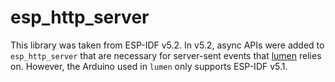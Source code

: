 # esp_http_server

This library was taken from ESP-IDF v5.2. In v5.2, async APIs were added to `esp_http_server`
that are necessary for server-sent events that [lumen](https://github.com/Lumenaries/lumen)
relies on. However, the Arduino used in `lumen` only supports ESP-IDF v5.1.
